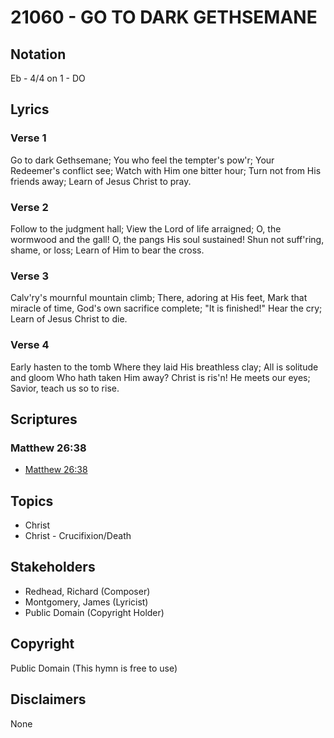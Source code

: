 # 21060 - GO TO DARK GETHSEMANE

## Notation

Eb - 4/4 on 1 - DO

## Lyrics

### Verse 1

Go to dark Gethsemane; You who feel the tempter's pow'r; Your Redeemer's conflict see; Watch with Him one bitter hour; Turn not from His friends away; Learn of Jesus Christ to pray.

### Verse 2

Follow to the judgment hall; View the Lord of life arraigned; O, the wormwood and the gall! O, the pangs His soul sustained! Shun not suff'ring, shame, or loss; Learn of Him to bear the cross.

### Verse 3

Calv'ry's mournful mountain climb; There, adoring at His feet, Mark that miracle of time, God's own sacrifice complete; "It is finished!" Hear the cry; Learn of Jesus Christ to die.

### Verse 4

Early hasten to the tomb Where they laid His breathless clay; All is solitude and gloom Who hath taken Him away? Christ is ris'n! He meets our eyes; Savior, teach us so to rise.


## Scriptures

### Matthew 26:38

- [Matthew 26:38](https://www.biblegateway.com/passage/?search=Matthew%2026%3A38)


## Topics

- Christ
- Christ - Crucifixion/Death

## Stakeholders

- Redhead, Richard (Composer)
- Montgomery, James (Lyricist)
- Public Domain (Copyright Holder)

## Copyright

Public Domain
(This hymn is free to use)

## Disclaimers

None

